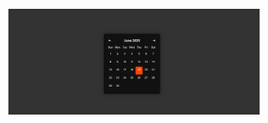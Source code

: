![image alt](https://github.com/sakshi72000/Calender_HTML_CSS_JS/blob/main/Screenshot%202025-06-19%20163944.png?raw=true)

